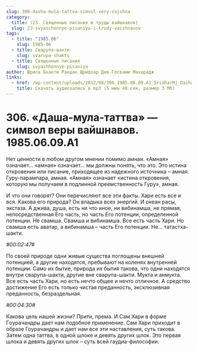 ```yaml
---
slug: 306-dasha-mula-tattva-simvol-very-vajshna
category:
  title: (23. Священные писания и труды вайшнавов)
  slug: 23-svyaschennye-pisaniya-i-trudy-vaishnavov
tags:
  - title: "1985.06"
    slug: 1985-06
  - title: Сварупа-шакти
    slug: svarupa-shakti
  - title: Священные писания
    slug: svyashhennye-pisaniya
author: Шрила Бхакти Ракшак Шридхар Дев-Госвами Махарадж
links:
  - href: /wp-content/uploads/2012/08/306_1985.06.09.A1_SridharMj_Dasha-mula-tattva-simvol_very_vayshnavov.mp3
    title: Скачать аудиозапись в mp3 (5 мин 48 сек, размер 3 Мб)
---
```


# 306. «Даша-мула-таттва» — символ веры вайшнавов. 1985.06.09.A1

Нет ценности в любом другом мнении помимо амнаи. «Амная» означает… «амная» означает… мы должны понять, что это. Это истина откровения или писание, приходящее из надежного источника – амная. Гуру-парампара, амная. «Амная» означает «истина откровения, которую мы получаем в подлинной преемственность Гуру», амная.

И что они говорят? Они перечисляют все эти факты. Хари есть все и вся. Какова его природа? Он владыка всех энергий. И океан расы, экстаза. А джива, душа, есть ни что иное, ни вибинамша, не прямая, непосредственная Его часть, но часть Его потенции, определенной потенции. Не свамша. Свамша и вибинамша. Все есть часть Хари. Но свамша есть аватар, а вибинамша – часть Его потенции. Не… татастха-шакти.

*#00:02:47#*

По своей природе одни живые существа поглощены внешней потенцией, а другие находятся, пребывают на коленях внутренней потенции. Само их бытие, природа их бытия такова, что одни находятся внутри сварупа-шакти, другие вне сварупа-шакти. Мукта и анмукта. Все есть часть Хари, но есть нечто общее и нечто отличное. А средство достижение Его есть только чистая преданность, эксклюзивная преданность, безраздельная.

*#00:04:30#*

Какова цель нашей жизни? Прити, према. И Сам Хари в форме Гoурачандры дает нам подобное применение. Сам Хари приходит в образе Гоурачандры и дает нам все эти наставления, суть такова. Затем одна таттва, в одной шлоке и девять других шлок. Это первая шлока и девять других шлок – суть всей гаудиа-философии.

